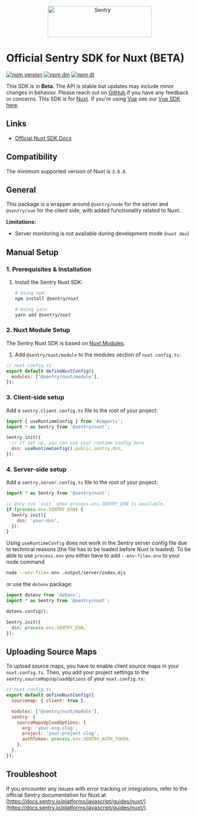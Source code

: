 <p align="center">
  <a href="https://sentry.io/?utm_source=github&utm_medium=logo" target="_blank">
    <img src="https://sentry-brand.storage.googleapis.com/sentry-wordmark-dark-280x84.png" alt="Sentry" width="280" height="84">
  </a>
</p>

# Official Sentry SDK for Nuxt (BETA)

[![npm version](https://img.shields.io/npm/v/@sentry/nuxt.svg)](https://www.npmjs.com/package/@sentry/nuxt)
[![npm dm](https://img.shields.io/npm/dm/@sentry/nuxt.svg)](https://www.npmjs.com/package/@sentry/nuxt)
[![npm dt](https://img.shields.io/npm/dt/@sentry/nuxt.svg)](https://www.npmjs.com/package/@sentry/nuxt)

This SDK is in **Beta**. The API is stable but updates may include minor changes in behavior. Please reach out on
[GitHub](https://github.com/getsentry/sentry-javascript/issues/new/choose) if you have any feedback or concerns. This
SDK is for [Nuxt](https://nuxt.com/). If you're using [Vue](https://vuejs.org/) see our
[Vue SDK here](https://github.com/getsentry/sentry-javascript/tree/develop/packages/vue).

## Links

- [Official Nuxt SDK Docs](https://docs.sentry.io/platforms/javascript/guides/nuxt/)

## Compatibility

The minimum supported version of Nuxt is `3.0.0`.

## General

This package is a wrapper around `@sentry/node` for the server and `@sentry/vue` for the client side, with added
functionality related to Nuxt.

**Limitations:**

- Server monitoring is not available during development mode (`nuxt dev`)

## Manual Setup

### 1. Prerequisites & Installation

1. Install the Sentry Nuxt SDK:

   ```bash
   # Using npm
   npm install @sentry/nuxt

   # Using yarn
   yarn add @sentry/nuxt
   ```

### 2. Nuxt Module Setup

The Sentry Nuxt SDK is based on [Nuxt Modules](https://nuxt.com/docs/api/kit/modules).

1. Add `@sentry/nuxt/module` to the modules section of `nuxt.config.ts`:

```javascript
// nuxt.config.ts
export default defineNuxtConfig({
  modules: ['@sentry/nuxt/module'],
});
```

### 3. Client-side setup

Add a `sentry.client.config.ts` file to the root of your project:

```javascript
import { useRuntimeConfig } from '#imports';
import * as Sentry from '@sentry/nuxt';

Sentry.init({
  // If set up, you can use your runtime config here
  dsn: useRuntimeConfig().public.sentry.dsn,
});
```

### 4. Server-side setup

Add a `sentry.server.config.ts` file to the root of your project:

```javascript
import * as Sentry from '@sentry/nuxt';

// Only run `init` when process.env.SENTRY_DSN is available.
if (process.env.SENTRY_DSN) {
  Sentry.init({
    dsn: 'your-dsn',
  });
}
```

Using `useRuntimeConfig` does not work in the Sentry server config file due to technical reasons (the file has to be
loaded before Nuxt is loaded). To be able to use `process.env` you either have to add `--env-file=.env` to your node
command

```bash
node --env-file=.env .output/server/index.mjs
```

or use the `dotenv` package:

```javascript
import dotenv from 'dotenv';
import * as Sentry from '@sentry/nuxt';

dotenv.config();

Sentry.init({
  dsn: process.env.SENTRY_DSN,
});
```

## Uploading Source Maps

To upload source maps, you have to enable client source maps in your `nuxt.config.ts`. Then, you add your project
settings to the `sentry.sourceMapsUploadOptions` of your `nuxt.config.ts`:

```javascript
// nuxt.config.ts
export default defineNuxtConfig({
  sourcemap: { client: true },

  modules: ['@sentry/nuxt/module'],
  sentry: {
    sourceMapsUploadOptions: {
      org: 'your-org-slug',
      project: 'your-project-slug',
      authToken: process.env.SENTRY_AUTH_TOKEN,
    },
  },
});
```

## Troubleshoot

If you encounter any issues with error tracking or integrations, refer to the official Sentry documentation for Nuxt at [https://docs.sentry.io/platforms/javascript/guides/nuxt/](https://docs.sentry.io/platforms/javascript/guides/nuxt/).
